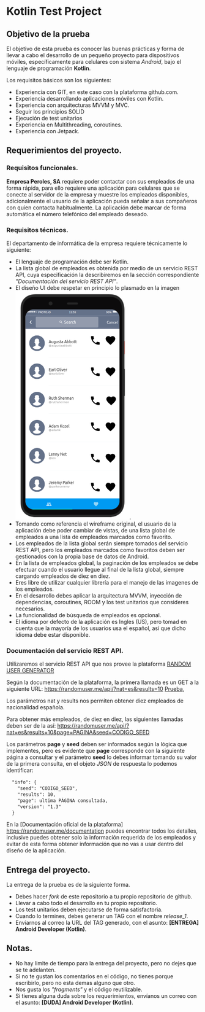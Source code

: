 # Kotlin Test Project


## Objetivo de la prueba
El objetivo de esta prueba es conocer las buenas prácticas y forma de llevar a cabo el desarrollo de un pequeño proyecto para dispositivos móviles, específicamente para celulares con sistema *Android*, bajo el lenguaje de programación **Kotlin**.

Los requisitos básicos son los siguientes:
- Experiencia con GIT, en este caso con la plataforma github.com.
- Experiencia desarrollando aplicaciones móviles con Kotlin.
- Experiencia con arquitecturas MVVM y MVC.
- Seguir los principios SOLID
- Ejecución de test unitarios
- Experiencia en Multithreading, coroutines.
- Experiencia con Jetpack.

## Requerimientos del proyecto.

### Requisitos funcionales.
**Empresa Peroles, SA** requiere poder contactar con sus empleados de una forma rápida, para ello requiere una aplicación para celulares que se conecte al servidor de la empresa y muestre los empleados disponibles, adicionalmente el usuario de la aplicación pueda señalar a sus compañeros con quien contacta habitualmente. La aplicación debe marcar de forma automática el número telefónico del empleado deseado.

### Requisitos técnicos.
El departamento de informática de la empresa requiere técnicamente lo siguiente:
- El lenguaje de programación debe ser Kotlin.
- La lista global de empleados es obtenida por medio de un servicio REST API, cuya especificación la describiremos en la sección correspondiente *"Documentación del servicio REST API"*.
- El diseño UI debe respetar en principio lo plasmado en la imagen ![wireframe.png](wireframe.png).
- Tomando como referencia el wireframe original, el usuario de la aplicación debe poder cambiar de vistas, de una lista global de empleados a una lista de empleados marcados como favorito.
- Los empleados de la lista global serán siempre tomados del servicio REST API, pero los empleados marcados como favoritos deben ser gestionados con la propia base de datos de Android.
- En la lista de empleados global, la paginación de los empleados se debe efectuar cuando el usuario llegue al final de la lista global, siempre cargando empleados de diez en diez.
- Eres libre de utilizar cualquier librería para el manejo de las imagenes de los empleados.
- En el desarrollo debes aplicar la arquitectura MVVM, inyección de dependencias, coroutines, ROOM y los test unitarios que consideres necesarios.
- La funcionalidad de búsqueda de empleados es opcional.
- El idioma por defecto de la aplicación es Ingles (US), pero tomad en cuenta que la mayoría de los usuarios usa el español, así que dicho idioma debe estar disponible.


### Documentación del servicio REST API.
Utilizaremos el servicio REST API que nos provee la plataforma [RANDOM USER GENERATOR](https://randomuser.me/) 

Según la documentación de la plataforma, la primera llamada es un GET a la siguiente URL:
https://randomuser.me/api/?nat=es&results=10  [Prueba](https://randomuser.me/),

Los parámetros nat y results nos permiten obtener diez empleados de nacionalidad española.

Para obtener más empleados, de diez en diez, las siguientes llamadas deben ser de la así:
https://randomuser.me/api/?nat=es&results=10&page=PAGINA&seed=CODIGO_SEED

Los parámetros **page** y **seed** deben ser informados según la lógica que implementes, pero es evidente que **page** corresponde con la siguiente página a consultar y el parámetro **seed** lo debes informar tomando su valor de la primera consulta, en el objeto *JSON* de respuesta lo podemos identificar:

```
  "info": {
    "seed": "CODIGO_SEED",
    "results": 10,
    "page": ultima PÁGINA consultada,
    "version": "1.3"
  }

```

En la [Documentación oficial de la plataforma] https://randomuser.me/documentation puedes encontrar todos los detalles, inclusive puedes obtener solo la información requerida de los empleados y evitar de esta forma obtener información que no vas a usar dentro del diseño de la aplicación.

## Entrega del proyecto.
La entrega de la prueba es de la siguiente forma.
* Debes hacer *fork* de este repositorio a tu propio repositorio de github.
* Llevar a cabo todo el desarrollo en tu propio repositorio.
* Los test unitarios deben ejecutarse de forma satisfactoria.
* Cuando lo termines, debes generar un TAG con el nombre *release_1*.
* Enviarnos al correo la URL del TAG generado, con el asunto: **[ENTREGA] Android Developer (Kotlin)**.


## Notas.
* No hay limite de tiempo para la entrega del proyecto, pero no dejes que se te adelanten.
* Si no te gustan los comentarios en el código, no tienes porque escribirlo, pero no esta demas alguno que otro.
* Nos gusta los *"fragments"* y el código reutilizable.
* Si tienes alguna duda sobre los requerimientos, envíanos un correo con el asunto: **[DUDA] Android Developer (Kotlin)**.




